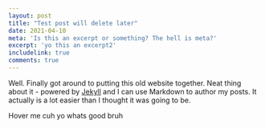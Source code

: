```yaml
---
layout: post
title: "Test post will delete later"
date: 2021-04-10
meta: 'Is this an excerpt or something? The hell is meta?'
excerpt: 'yo this an excerpt2'
includelink: true
comments: true
---
```

Well. Finally got around to putting this old website together. Neat thing about it - powered by [Jekyll](http://jekyllrb.com) and I can use Markdown to author my posts. It actually is a lot easier than I thought it was going to be.
<div class ="textbitch">
Hover me cuh 
<span class="fuckyallhover"> yo whats good bruh </span>
</div>